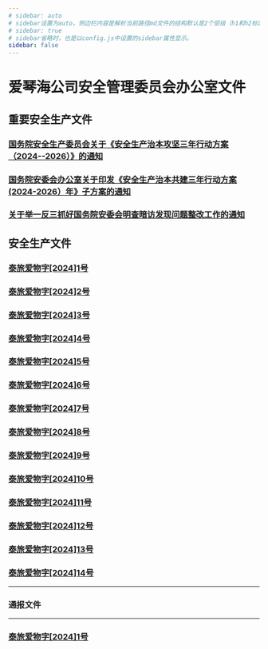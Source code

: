 ```yaml
---
# sidebar: auto
# sidebar设置为auto，侧边栏内容是解析当前路径md文件的结构默认是2个层级（h1和h2标题的内容）
# sidebar: true
# sidebar省略时，也是以config.js中设置的sidebar属性显示。
sidebar: false
---
```


# 爱琴海公司安全管理委员会办公室文件

## 重要安全生产文件
### [国务院安全生产委员会关于《安全生产治本攻坚三年行动方案（2024--2026）》的通知](/safenote/important/2.md)
### [国务院安委会办公室关于印发《安全生产治本共建三年行动方案(2024-2026）年》子方案的通知](/safenote/important/3.md)
### [关于举一反三抓好国务院安委会明查暗访发现问题整改工作的通知](/safenote/important/1.md)

## 安全生产文件
### [泰旅爱物字[2024]1号](/safenote/safeproduct/1.md) 
### [泰旅爱物字[2024]2号](/safenote/safeproduct/2.md) 
### [泰旅爱物字[2024]3号](/safenote/safeproduct/3.md) 
### [泰旅爱物字[2024]4号](/safenote/safeproduct/4.md) 
### [泰旅爱物字[2024]5号](/safenote/safeproduct/5.md) 
### [泰旅爱物字[2024]6号](/safenote/safeproduct/6.md) 
### [泰旅爱物字[2024]7号](/safenote/safeproduct/7.md) 
### [泰旅爱物字[2024]8号](/safenote/safeproduct/8.md) 
### [泰旅爱物字[2024]9号](/safenote/safeproduct/9.md) 
### [泰旅爱物字[2024]10号](/safenote/safeproduct/10.md) 
### [泰旅爱物字[2024]11号](/safenote/safeproduct/11.md)
### [泰旅爱物字[2024]12号](/safenote/safeproduct/12.md) 
### [泰旅爱物字[2024]13号](/safenote/safeproduct/13.md) 
### [泰旅爱物字[2024]14号](/safenote/safeproduct/14.md) 
---
### 通报文件
---
### [泰旅爱物字[2024]1号](/safenote/note/1.md) 
